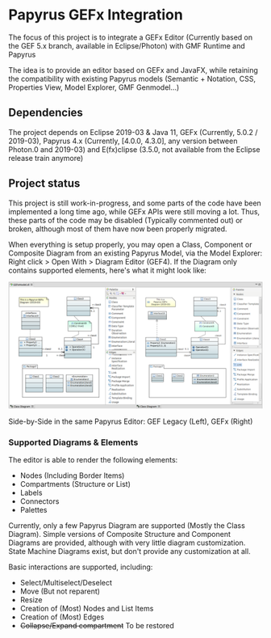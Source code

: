 # Papyrus GEFx Integration

The focus of this project is to integrate a GEFx Editor (Currently based on the GEF 5.x branch, available in Eclipse/Photon) with GMF Runtime and Papyrus

The idea is to provide an editor based on GEFx and JavaFX, while retaining the compatibility with existing Papyrus models (Semantic + Notation, CSS, Properties View, Model Explorer, GMF Genmodel...)

## Dependencies

The project depends on Eclipse 2019-03 & Java 11, GEFx (Currently, 5.0.2 / 2019-03), Papyrus 4.x (Currently, [4.0.0, 4.3.0], any version between Photon.0 and 2019-03) and E(fx)clipse (3.5.0, not available from the Eclipse release train anymore)

## Project status

This project is still work-in-progress, and some parts of the code have been implemented a long time ago, while GEFx APIs were still moving a lot. Thus, these parts of the code may be disabled (Typically commented out) or broken, although most of them have now been properly migrated.

When everything is setup properly, you may open a Class, Component or Composite Diagram from an existing Papyrus Model, via the Model Explorer: Right click > Open With > Diagram Editor (GEF4). If the Diagram only contains supported elements, here's what it might look like:

![GEF Legacy vs GEFx-GMF](images/GEF3-GMF%20vs%20GEFx-GMF%202019-03.png)

Side-by-Side in the same Papyrus Editor: GEF Legacy (Left), GEFx (Right)

### Supported Diagrams & Elements

The editor is able to render the following elements:

- Nodes (Including Border Items)
- Compartments (Structure or List)
- Labels
- Connectors
- Palettes

Currently, only a few Papyrus Diagram are supported (Mostly the Class Diagram). Simple versions of Composite Structure and Component Diagrams are provided, although with very little diagram customization. State Machine Diagrams exist, but don't provide any customization at all. 

Basic interactions are supported, including:

- Select/Multiselect/Deselect
- Move (But not reparent)
- Resize
- Creation of (Most) Nodes and List Items
- Creation of (Most) Edges
- ~~Collapse/Expand compartment~~ To be restored

